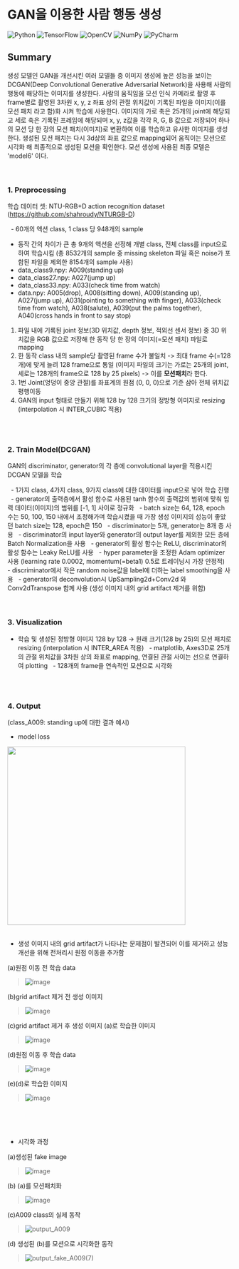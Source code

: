 # GAN을 이용한 사람 행동 생성

![Python](https://img.shields.io/badge/Python-3776AB.svg?&style=for-the-badge&logo=Python&logoColor=white)
![TensorFlow](https://img.shields.io/badge/TensorFlow-FF6F00.svg?&style=for-the-badge&logo=TensorFlow&logoColor=white)
![OpenCV](https://img.shields.io/badge/OpenCV-5C3EE8.svg?&style=for-the-badge&logo=OpenCV&logoColor=white)
![NumPy](https://img.shields.io/badge/NumPy-013243.svg?&style=for-the-badge&logo=NumPy&logoColor=white)
![PyCharm](https://img.shields.io/badge/PyCharm-000000.svg?&style=for-the-badge&logo=PyCharm&logoColor=white)


## Summary
생성 모델인 GAN을 개선시킨 여러 모델들 중 이미지 생성에 높은 성능을 보이는 DCGAN(Deep Convolutional Generative Adversarial Network)을 사용해 사람의 행동에 해당하는 이미지를 생성한다.  사람의 움직임을 모션 인식 카메라로 촬영 후 frame별로 촬영된 3차원 x, y, z 좌표 상의 관절 위치값이 기록된 파일을 이미지(이를 모션 패치 라고 함)화 시켜 학습에 사용한다. 이미지의 가로 축은 25개의 joint에 해당되고 세로 축은 기록된 프레임에 해당되며 x, y, z값을 각각 R, G, B 값으로 저장되어 하나의 모션 당 한 장의 모션 패치(이미지)로 변환하여 이를 학습하고 유사한 이미지를 생성한다. 생성된 모션 패치는 다시 3d상의 좌표 값으로 mapping되어 움직이는 모션으로 시각화 해 최종적으로 생성된 모션을 확인한다. 모션 생성에 사용된 최종 모델은 'model6' 이다.
<br/>
<br/>
<br/>

### 1. Preprocessing
학습 데이터 셋: NTU-RGB+D action recognition dataset (https://github.com/shahroudy/NTURGB-D)

  - 60개의 액션 class, 1 class 당 948개의 sample
  - 동작 간의 차이가 큰 총 9개의 액션을 선정해 개별 class, 전체 class를 input으로 하여 학습시킴 (총 8532개의 sample 중 missing skeleton 파일 혹은 noise가 포함된 파일을 제외한 8154개의 sample 사용)
  - data_class9.npy: A009(standing up)
  - data_class27.npy: A027(jump up)
  - data_class33.npy: A033(check time from watch)
  - data.npy: A005(drop), A008(sitting down), A009(standing up), A027(jump up), A031(pointing to something with finger), A033(check time from watch), A038(salute), A039(put the palms together), A040(cross hands in front to say stop)
  
1) 파일 내에 기록된 joint 정보(3D 위치값, depth 정보, 적외선 센서 정보) 중 3D 위치값을 RGB 값으로 저장해 한 동작 당 한 장의 이미지(=모션 패치) 파일로 mapping
2) 한 동작 class 내의 sample당 촬영된 frame 수가 불일치 -> 최대 frame 수(=128개)에 맞게 늘려 128 frame으로 통일 (이미지 파일의 크기는 가로는 25개의 joint, 세로는 128개의 frame으로 128 by 25 pixels) -> 이를 **모션패치**라 한다.
3) 1번 Joint(엉덩이 중앙 관절)를 좌표계의 원점 (0, 0, 0)으로 기준 삼아 전체 위치값 평행이동
4) GAN의 input 형태로 만들기 위해 128 by 128 크기의 정방형 이미지로 resizing (interpolation 시 INTER_CUBIC 적용)
<br/>
<br/>

### 2. Train Model(DCGAN)
GAN의 discriminator, generator의 각 층에 convolutional layer을 적용시킨 DCGAN 모델을 학습

  - 1가지 class, 4가지 class, 9가지 class에 대한 데이터를 input으로 넣어 학습 진행
  - generator의 출력층에서 활성 함수로 사용된 tanh 함수의 출력값의 범위에 맞춰 입력 데이터(이미지)의 범위를 [-1, 1] 사이로 정규화
  - batch size는 64, 128, epoch 수는 50, 100, 150 내에서 조정해가며 학습시켰을 때 가장 생성 이미지의 성능이 좋았던 batch size는 128, epoch은 150
  - discriminator는 5개, generator는 8개 층 사용
  - discriminator의 input layer와 generator의 output layer를 제외한 모든 층에 Batch Normalization을 사용
  - generator의 활성 함수는 ReLU, discriminator의 활성 함수는 Leaky ReLU를 사용
  - hyper parameter을 조정한 Adam optimizer 사용 (learning rate 0.0002, momentum(=beta1) 0.5로 트레이닝시 가장 안정적)
  - discriminator에서 작은 random noise값을 label에 더하는 label smoothing을 사용
  - generator의 deconvolution시 UpSampling2d+Conv2d 와 Conv2dTranspose 함께 사용 (생성 이미지 내의 grid artifact 제거를 위함)
<br/>
<br/>
<br/>

### 3. Visualization
  - 학습 및 생성된 정방형 이미지 128 by 128 -> 원래 크기(128 by 25)의 모션 패치로 resizing (interpolation 시 INTER_AREA 적용)
  - matplotlib, Axes3D로 25개의 관절 위치값을 3차원 상의 좌표로 mapping, 연결된 관절 사이는 선으로 연결하여 plotting
  - 128개의 frame을 연속적인 모션으로 시각화
<br/>
<br/>

### 4. Output
(class_A009: standing up에 대한 결과 예시)

- model loss
<img width=400 src="https://user-images.githubusercontent.com/49023751/207840634-e3bb2cc1-aaad-481c-a595-d05e29cb44a9.png" />

<br/>
<br/>

- 생성 이미지 내의 grid artifact가 나타나는 문제점이 발견되어 이를 제거하고 성능 개선을 위해 전처리시 원점 이동을 추가함

(a)원점 이동 전 학습 data

> ![image](https://user-images.githubusercontent.com/49023751/207840709-09f27520-e844-445e-9576-c5f31f5122af.png)

(b)grid artifact 제거 전 생성 이미지

> ![image](https://user-images.githubusercontent.com/49023751/207840744-a121c0ea-32f8-452e-882f-5c6c3e314d9f.png)

(c)grid artifact 제거 후 생성 이미지 (a)로 학습한 이미지

> ![image](https://user-images.githubusercontent.com/49023751/207840777-59be1b16-bec5-4e9a-acb2-268aa200b903.png)

(d)원점 이동 후 학습 data 

> ![image](https://user-images.githubusercontent.com/49023751/207840808-fa3b5c3b-e21e-4415-8e07-19bff9f2d56a.png)

(e)(d)로 학습한 이미지

> ![image](https://user-images.githubusercontent.com/49023751/207840836-e24398aa-1802-4cd4-8454-89156fa23da0.png)
<br/>
<br/>
<br/>

- 시각화 과정

(a)생성된 fake image

> ![image](https://user-images.githubusercontent.com/49023751/207840836-e24398aa-1802-4cd4-8454-89156fa23da0.png)

(b) (a)를 모션패치화 

> ![image](https://user-images.githubusercontent.com/49023751/207840872-63799ea3-787e-4a6d-ab76-34079ddd2f05.png)

(c)A009 class의 실제 동작 

> ![output_A009](https://user-images.githubusercontent.com/49023751/207840943-469f8f2c-bb0f-4aea-b180-f864fa88e9f9.gif) 

(d) 생성된 (b)를 모션으로 시각화한 동작

> ![output_fake_A009(7)](https://user-images.githubusercontent.com/49023751/207840983-ba4d9206-f27b-4373-9290-fd6b76c34d10.gif)
